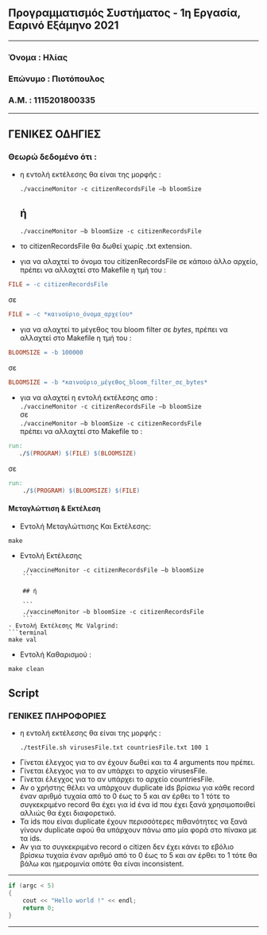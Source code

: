 ## **Προγραμματισμός Συστήματος - 1η Εργασία, Εαρινό Εξάμηνο 2021**
---
### **Όνομα :   Ηλίας**
### **Επώνυμο : Πιοτόπουλος**
### **Α.Μ. :    1115201800335**

---

## **ΓΕΝΙΚΕΣ ΟΔΗΓΙΕΣ**
### Θεωρώ δεδομένο ότι :
- η εντολή εκτέλεσης θα είναι της μορφής :     
    ```
    ./vaccineMonitor -c citizenRecordsFile –b bloomSize   
    ```

    ## ή 

    ```
    ./vaccineMonitor –b bloomSize -c citizenRecordsFile  
    ```

- το citizenRecordsFile θα δωθεί χωρίς .txt extension.  
- για να αλαχτεί το όνομα του citizenRecordsFile σε κάποιο άλλο αρχείο, πρέπει να αλλαχτεί στο Makefile η τμή του :   
```Makefile
FILE = -c citizenRecordsFile
```   
σε  
```Makefile
FILE = -c *καινούριο_όνομα_αρχείου*
```  
- για να αλαχτεί το μέγεθος του bloom filter σε *bytes*, πρέπει να αλλαχτεί στο Makefile η τμή του :      
```Makefile
BLOOMSIZE = -b 100000
```  
 σε   
```Makefile
BLOOMSIZE = -b *καινούριο_μέγεθος_bloom_filter_σε_bytes*
```
 - για να αλαχτεί η εντολή εκτέλεσης απο :  
 ```./vaccineMonitor -c citizenRecordsFile –b bloomSize```  
 σε  
 ```./vaccineMonitor –b bloomSize -c citizenRecordsFile```  
 πρέπει να αλλαχτεί στο Makefile το :  
 ```Makefile
 run: 
	./$(PROGRAM) $(FILE) $(BLOOMSIZE)
```
σε
```Makefile
run: 
	./$(PROGRAM) $(BLOOMSIZE) $(FILE)
```

#### **Μεταγλώττιση & Εκτέλεση**
- Eντολή Μεταγλώττισης Και Εκτέλεσης:
```terminal
make
```
- Εντολή Εκτέλεσης
```
    ./vaccineMonitor -c citizenRecordsFile –b bloomSize   
    ```

    ## ή 

    ```
    ./vaccineMonitor –b bloomSize -c citizenRecordsFile  
    ```
- Εντολή Εκτέλεσης Με Valgrind:
```terminal
make val
```
- Εντολή Καθαρισμού :
```terminal
make clean
```

## **Script**
### ΓΕΝΙΚΕΣ ΠΛΗΡΟΦΟΡΙΕΣ
- η εντολή εκτέλεσης θα είναι της μορφής :   
  ``` 
  ./testFile.sh virusesFile.txt countriesFile.txt 100 1  
  ```
- Γίνεται έλεγχος για το αν έχουν δωθεί και τα 4 arguments που πρέπει.  
- Γίνεται έλεγχος για το αν υπάρχει το αρχείο virusesFile.  
- Γίνεται έλεγχος για το αν υπάρχει το αρχείο countriesFile.  
- Αν ο χρήστης θέλει να υπάρχουν duplicate ids βρίσκω για κάθε record έναν αριθμό τυχαία από το 0 έως το 5 και αν έρθει το 1 τότε το  
συγκεκριμένο record θα έχει για id ένα id που έχει ξανά χρησιμοποιθεί αλλιώς θα έχει διαφορετικό.  
- Τα ids που είναι duplicate έχουν περισσότερες πιθανότητες να ξανά γίνουν duplicate αφού θα υπάρχουν πάνω απο μία φορά στο πίνακα με τα ids.  
- Αν για το συγκεκριμένο record ο citizen δεν έχει κάνει το εβόλιο βρίσκω τυχαία έναν αριθμό από το 0 έως το 5 και αν έρθει το 1 τότε θα βάλω και ημερομινία οπότε θα είναι inconsistent.


---
```c++
if (argc < 5)
{
    cout << "Hello world !" << endl;
    return 0;
}
```
---
